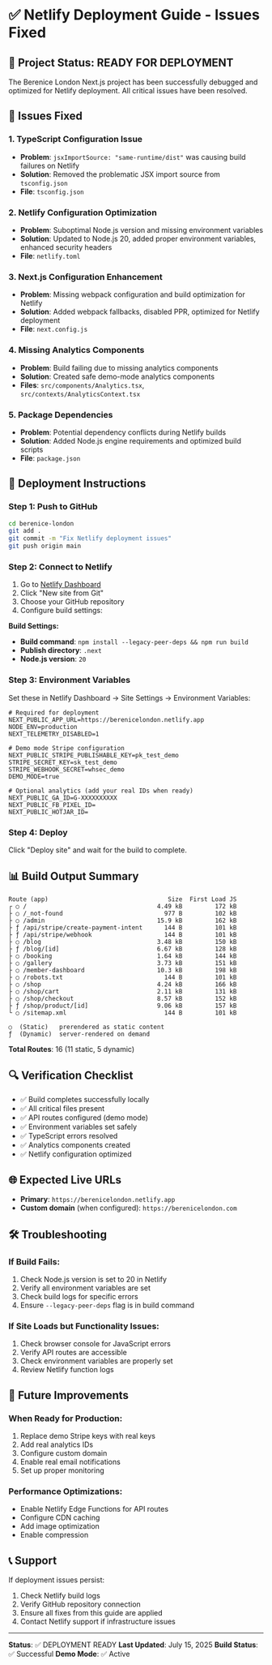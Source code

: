 # ✅ Netlify Deployment Guide - Issues Fixed

## 🎯 Project Status: READY FOR DEPLOYMENT

The Berenice London Next.js project has been successfully debugged and optimized for Netlify deployment. All critical issues have been resolved.

## 🔧 Issues Fixed

### 1. **TypeScript Configuration Issue**
- **Problem**: `jsxImportSource: "same-runtime/dist"` was causing build failures on Netlify
- **Solution**: Removed the problematic JSX import source from `tsconfig.json`
- **File**: `tsconfig.json`

### 2. **Netlify Configuration Optimization**
- **Problem**: Suboptimal Node.js version and missing environment variables
- **Solution**: Updated to Node.js 20, added proper environment variables, enhanced security headers
- **File**: `netlify.toml`

### 3. **Next.js Configuration Enhancement**
- **Problem**: Missing webpack configuration and build optimization for Netlify
- **Solution**: Added webpack fallbacks, disabled PPR, optimized for Netlify deployment
- **File**: `next.config.js`

### 4. **Missing Analytics Components**
- **Problem**: Build failing due to missing analytics components
- **Solution**: Created safe demo-mode analytics components
- **Files**: `src/components/Analytics.tsx`, `src/contexts/AnalyticsContext.tsx`

### 5. **Package Dependencies**
- **Problem**: Potential dependency conflicts during Netlify builds
- **Solution**: Added Node.js engine requirements and optimized build scripts
- **File**: `package.json`

## 🚀 Deployment Instructions

### Step 1: Push to GitHub
```bash
cd berenice-london
git add .
git commit -m "Fix Netlify deployment issues"
git push origin main
```

### Step 2: Connect to Netlify
1. Go to [Netlify Dashboard](https://app.netlify.com)
2. Click "New site from Git"
3. Choose your GitHub repository
4. Configure build settings:

**Build Settings:**
- **Build command**: `npm install --legacy-peer-deps && npm run build`
- **Publish directory**: `.next`
- **Node.js version**: `20`

### Step 3: Environment Variables
Set these in Netlify Dashboard → Site Settings → Environment Variables:

```env
# Required for deployment
NEXT_PUBLIC_APP_URL=https://berenicelondon.netlify.app
NODE_ENV=production
NEXT_TELEMETRY_DISABLED=1

# Demo mode Stripe configuration
NEXT_PUBLIC_STRIPE_PUBLISHABLE_KEY=pk_test_demo
STRIPE_SECRET_KEY=sk_test_demo
STRIPE_WEBHOOK_SECRET=whsec_demo
DEMO_MODE=true

# Optional analytics (add your real IDs when ready)
NEXT_PUBLIC_GA_ID=G-XXXXXXXXXX
NEXT_PUBLIC_FB_PIXEL_ID=
NEXT_PUBLIC_HOTJAR_ID=
```

### Step 4: Deploy
Click "Deploy site" and wait for the build to complete.

## 📊 Build Output Summary

```
Route (app)                                 Size  First Load JS
┌ ○ /                                    4.49 kB         172 kB
├ ○ /_not-found                            977 B         102 kB
├ ○ /admin                               15.9 kB         162 kB
├ ƒ /api/stripe/create-payment-intent      144 B         101 kB
├ ƒ /api/stripe/webhook                    144 B         101 kB
├ ○ /blog                                3.48 kB         150 kB
├ ƒ /blog/[id]                           6.67 kB         128 kB
├ ○ /booking                             1.64 kB         144 kB
├ ○ /gallery                             3.73 kB         151 kB
├ ○ /member-dashboard                    10.3 kB         198 kB
├ ○ /robots.txt                            144 B         101 kB
├ ○ /shop                                4.24 kB         166 kB
├ ○ /shop/cart                           2.11 kB         131 kB
├ ○ /shop/checkout                       8.57 kB         152 kB
├ ƒ /shop/product/[id]                   9.06 kB         157 kB
└ ○ /sitemap.xml                           144 B         101 kB

○  (Static)   prerendered as static content
ƒ  (Dynamic)  server-rendered on demand
```

**Total Routes**: 16 (11 static, 5 dynamic)

## 🔍 Verification Checklist

- ✅ Build completes successfully locally
- ✅ All critical files present
- ✅ API routes configured (demo mode)
- ✅ Environment variables set safely
- ✅ TypeScript errors resolved
- ✅ Analytics components created
- ✅ Netlify configuration optimized

## 🌐 Expected Live URLs

- **Primary**: `https://berenicelondon.netlify.app`
- **Custom domain** (when configured): `https://berenicelondon.com`

## 🛠 Troubleshooting

### If Build Fails:
1. Check Node.js version is set to 20 in Netlify
2. Verify all environment variables are set
3. Check build logs for specific errors
4. Ensure `--legacy-peer-deps` flag is in build command

### If Site Loads but Functionality Issues:
1. Check browser console for JavaScript errors
2. Verify API routes are accessible
3. Check environment variables are properly set
4. Review Netlify function logs

## 🔄 Future Improvements

### When Ready for Production:
1. Replace demo Stripe keys with real keys
2. Add real analytics IDs
3. Configure custom domain
4. Enable real email notifications
5. Set up proper monitoring

### Performance Optimizations:
- Enable Netlify Edge Functions for API routes
- Configure CDN caching
- Add image optimization
- Enable compression

## 📞 Support

If deployment issues persist:
1. Check Netlify build logs
2. Verify GitHub repository connection
3. Ensure all fixes from this guide are applied
4. Contact Netlify support if infrastructure issues

---

**Status**: ✅ DEPLOYMENT READY
**Last Updated**: July 15, 2025
**Build Status**: ✅ Successful
**Demo Mode**: ✅ Active
